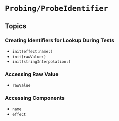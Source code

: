 # ``Probing/ProbeIdentifier``

## Topics

### Creating Identifiers for Lookup During Tests

- ``init(effect:name:)``
- ``init(rawValue:)``
- ``init(stringInterpolation:)``

### Accessing Raw Value

- ``rawValue``

### Accessing Components

- ``name``
- ``effect``

